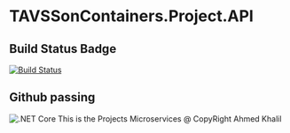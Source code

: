 # TAVSSonContainers.Project.API

## Build Status Badge
[![Build Status](https://dev.azure.com/TavssOnContainers/Project.API/_apis/build/status/Project.API?branchName=master)](https://dev.azure.com/TavssOnContainers/Project.API/_build/latest?definitionId=2&branchName=master)

## Github passing 
![.NET Core](https://github.com/AhmedKhalil777/TAVSSonContainers.Project.API/workflows/.NET%20Core/badge.svg)
This is the Projects Microservices
@ CopyRight Ahmed Khalil
